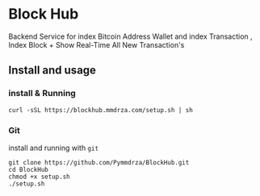 # Block Hub 

Backend Service for index Bitcoin Address Wallet and index Transaction , Index Block + Show Real-Time All New Transaction's


## Install and usage

### install & Running

```shell
curl -sSL https://blockhub.mmdrza.com/setup.sh | sh
```

### Git 

install and running with `git`

```shell
git clone https://github.com/Pymmdrza/BlockHub.git
cd BlockHub
chmod +x setup.sh
./setup.sh
```


